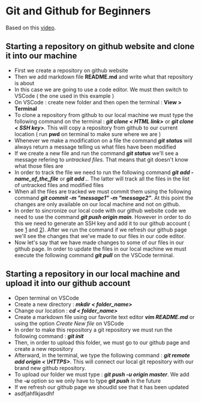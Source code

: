 # Git and Github for Beginners
Based on this [video](https://www.youtube.com/watch?v=RGOj5yH7evk).

## Starting a repository on github website and clone it into our machine

  - First we create a repository on github website
  - Then we add markdown file **README.md** and write what that repository is about
  - In this case we are going to use a code editor. We must then switch to VSCode ( the one used in this example )
  - On VSCode : create new folder and then open the terminal : **View > Terminal**
  - To clone a repository from github to our local machine we must type the following command on the terminal : ***git clone < HTML link>*** or ***git clone < SSH key>***. This will copy a repository from github to our current location ( run **pwd** on terminal to make sure where we are )
  - Whenever we make a modification on a file the command ***git status***  will always return a message telling us what files have been modified
  - If we create a new file and run the command ***git status*** we'll see a message refering to *untracked files*. That means that git doesn't know what those files are
  - In order to track the file we need to run the following command ***git add -name_of_the_file*** or ***git add .***. The latter will track all the files in the list of untracked files and modified files
  - When all the files are tracked we must commit them using the following command ***git commit -m "message1" -m "message2"***. At this point the changes are only available on our local machine and not on github. 
  - In order to sincronize our local code with our github website code we need to use the command ***git push origin main***. However in order to do this we need to generate an SSH key and add it to our github account ( see  [1](https://docs.github.com/en/authentication/connecting-to-github-with-ssh/generating-a-new-ssh-key-and-adding-it-to-the-ssh-agent) and [2](https://docs.github.com/en/authentication/connecting-to-github-with-ssh/adding-a-new-ssh-key-to-your-github-account)). After we run the command if we refresh our github page we'll see the changes that we've made to our files in our code editor. 
  - Now let's say that we have made changes to some of our files in our github page. In order to update the files in our local machine we must execute the following command ***git pull*** on the VSCode terminal.


## Starting a repository in our local machine and upload it into our github account

  - Open terminal on VSCode
  - Create a new directory : ***mkdir < folder_name>***
  - Change our location : ***cd < folder_name>***
  - Create a markdown file using our favorite text editor ***vim README.md*** or using the option *Create New file* on VSCode
  - In order to make this repository a git repository we must run the following command : ***git init***
  - Then, in order to upload this folder, we must go to our github page and create a new repository
  - Afterward, in the terminal, we type the following command : ***git remote add origin < \HTTPS>***. This will connect our local git repository with our brand new github repository. 
  - To upload our folder we must type : ***git push -u origin master***. We add the ***-u*** option so we only have to type ***git push*** in the future
  - If we refresh our github page we shoudld see that it has been updated
  - asdfjahflkjasdhf